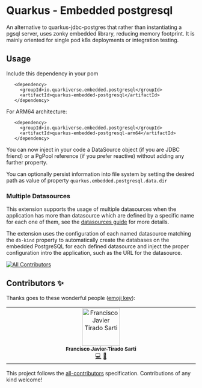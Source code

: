 # Quarkus - Embedded postgresql

An alternative to quarkus-jdbc-postgres that rather than instantiating a pgsql server, uses zonky embedded library, reducing memory footprint. 
It is mainly oriented for single pod k8s deployments or integration testing. 

## Usage

Include this dependency in your pom 

```
   <dependency>
     <groupId>io.quarkiverse.embedded.postgresql</groupId>
     <artifactId>quarkus-embedded-postgresql</artifactId>
   </dependency>
```

For ARM64 architecture:
```
   <dependency>
     <groupId>io.quarkiverse.embedded.postgresql</groupId>
     <artifactId>quarkus-embedded-postgresql-arm64</artifactId>
   </dependency>
```

You can now inject in your code a DataSource object (if you are JDBC friend) or a PgPool reference (if you prefer reactive) without adding any further property.

You can optionally persist information into file system by setting the desired path as value of property `quarkus.embedded.postgresql.data.dir`

### Multiple Datasources

This extension supports the usage of multiple datasources when the application has more than datasource which are defined by a specific name for each one of them,
see the [datasources guide](https://quarkus.io/guides/datasource#multiple-datasources) for more details.

The extension uses the configuration of each named datasource matching the `db-kind` property to automatically create the databases on the embedded PostgreSQL for
each defined datasource and inject the proper configuration intro the application, such as the URL for the datasource.

<!-- ALL-CONTRIBUTORS-BADGE:START - Do not remove or modify this section -->
[![All Contributors](https://img.shields.io/badge/all_contributors-1-orange.svg?style=flat-square)](#contributors-)
<!-- ALL-CONTRIBUTORS-BADGE:END -->

## Contributors ✨

Thanks goes to these wonderful people ([emoji key](https://allcontributors.org/docs/en/emoji-key)):

<!-- ALL-CONTRIBUTORS-LIST:START - Do not remove or modify this section -->
<!-- prettier-ignore-start -->
<!-- markdownlint-disable -->
<table>
  <tbody>
    <tr>
      <td align="center" valign="top" width="14.28%"><a href="https://github.com/fjtirado"><img src="https://avatars.githubusercontent.com/u/65240126?v=4?s=100" width="100px;" alt="Francisco Javier Tirado Sarti"/><br /><sub><b>Francisco Javier Tirado Sarti</b></sub></a><br /><a href="https://github.com/quarkiverse/quarkus-embedded-postgresql/commits?author=fjtirado" title="Code">💻</a> <a href="#maintenance-fjtirado" title="Maintenance">🚧</a></td>
    </tr>
  </tbody>
</table>

<!-- markdownlint-restore -->
<!-- prettier-ignore-end -->

<!-- ALL-CONTRIBUTORS-LIST:END -->

This project follows the [all-contributors](https://github.com/all-contributors/all-contributors) specification. Contributions of any kind welcome!
